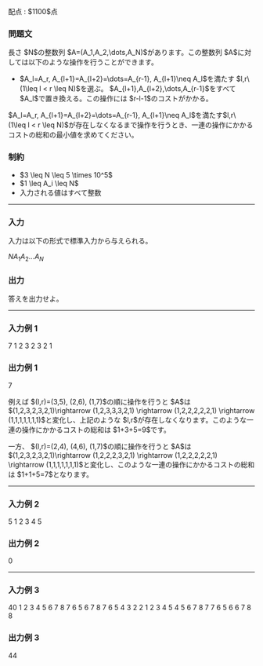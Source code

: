 
<div>

<span>

<span>

<p>
配点 : $1100$点
</p>

<div>

<section>

### **問題文**

<p>
長さ $N$の整数列 $A=(A_1,A_2,\dots,A_N)$があります。この整数列 $A$に対しては以下のような操作を行うことができます。
</p>

<ul>

<li>
$A_l=A_r, A_{l+1}=A_{l+2}=\dots=A_{r-1}, A_{l+1}\neq A_l$を満たす $l,r\ (1\leq l < r \leq N)$を選ぶ。 $A_{l+1},A_{l+2},\dots,A_{r-1}$をすべて $A_l$で置き換える。この操作には $r-l-1$のコストがかかる。
</li>

</ul>

<p>
$A_l=A_r, A_{l+1}=A_{l+2}=\dots=A_{r-1}, A_{l+1}\neq A_l$を満たす$l,r\ (1\leq l < r \leq N)$が存在しなくなるまで操作を行うとき、一連の操作にかかるコストの総和の最小値を求めてください。
</p>

</section>

</div>

<div>

<section>

### **制約**

<ul>

<li>
$3 \leq N \leq 5 \times 10^5$
</li>

<li>
$1 \leq A_i \leq N$
</li>

<li>
入力される値はすべて整数
</li>

</ul>

</section>

</div>

---

<div>

<div>

<section>

### **入力**

<p>
入力は以下の形式で標準入力から与えられる。
</p>

<div>

$N$$A_1$$A_2$$\dots$$A_N$
</div>

</section>

</div>

<div>

<section>

### **出力**

<p>
答えを出力せよ。
</p>

</section>

</div>

</div>

---

<div>

<section>

### **入力例 1**

<div>

7
1 2 3 2 3 2 1

</div>

</section>

</div>

<div>

<section>

### **出力例 1**

<div>

7

</div>

<p>
例えば $(l,r)=(3,5), (2,6), (1,7)$の順に操作を行うと $A$は $(1,2,3,2,3,2,1)\rightarrow (1,2,3,3,3,2,1) \rightarrow (1,2,2,2,2,2,1) \rightarrow (1,1,1,1,1,1,1)$と変化し、上記のような $l,r$が存在しなくなります。このような一連の操作にかかるコストの総和は $1+3+5=9$です。
</p>

<p>
一方、 $(l,r)=(2,4), (4,6), (1,7)$の順に操作を行うと $A$は $(1,2,3,2,3,2,1)\rightarrow (1,2,2,2,3,2,1) \rightarrow (1,2,2,2,2,2,1) \rightarrow (1,1,1,1,1,1,1)$と変化し、このような一連の操作にかかるコストの総和は $1+1+5=7$となります。
</p>

</section>

</div>

---

<div>

<section>

### **入力例 2**

<div>

5
1 2 3 4 5

</div>

</section>

</div>

<div>

<section>

### **出力例 2**

<div>

0

</div>

</section>

</div>

---

<div>

<section>

### **入力例 3**

<div>

40
1 2 3 4 5 6 7 8 7 6 5 6 7 8 7 6 5 4 3 2 2 1 2 3 4 5 4 5 6 7 8 7 7 6 5 6 6 7 8 8

</div>

</section>

</div>

<div>

<section>

### **出力例 3**

<div>

44

</div>

</section>

</div>

</span>

</span>

</div>
